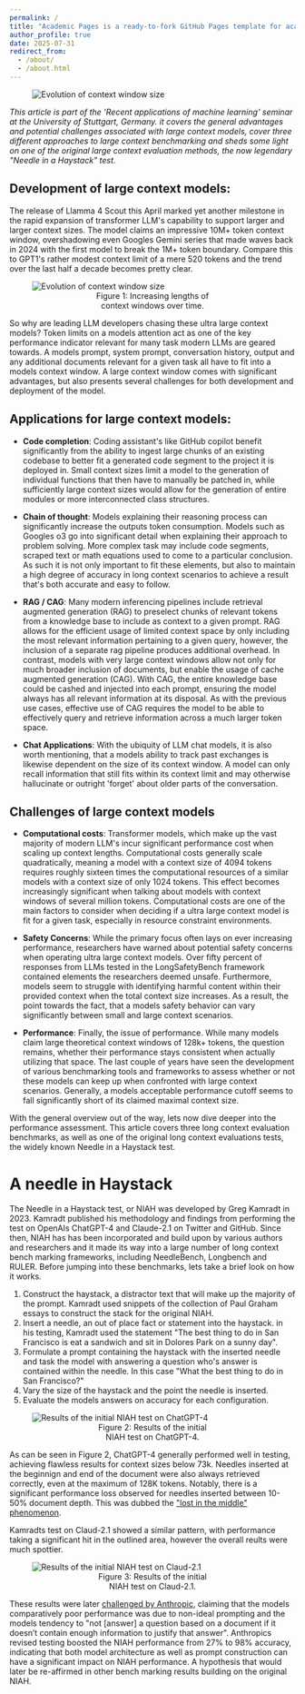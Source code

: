 ```yaml
---
permalink: /
title: "Academic Pages is a ready-to-fork GitHub Pages template for academic personal websites"
author_profile: true
date: 2025-07-31
redirect_from: 
  - /about/
  - /about.html
---
```


<figure>
    <img src="{{site.baseurl}}/images/haystack.png"
         alt="Evolution of context window size">
</figure>

*This article is part of the 'Recent applications of machine learning' seminar at the University of Stuttgart, Germany. it covers the general advantages and potential challenges associated with large context models, cover three different approaches to large context benchmarking and sheds some light on one of the original large context evaluation methods, the now legendary "Needle in a Haystack" test.*

## Development of large context models:
The release of Llamma 4 Scout this April marked yet another milestone in the rapid expansion of transformer LLM's capability to support larger and larger context sizes. The model claims an impressive 10M+ token context window, overshadowing even Googles Gemini series that made waves back in 2024 with the first model to break the 1M+ token boundary. Compare this to GPT1's rather modest context limit of a mere 520 tokens and the trend over the last half a decade becomes pretty clear.

<figure>
    <img src="{{site.baseurl}}/images/llm_context_window_evolution.png"
         alt="Evolution of context window size">
    <figcaption style="text-align: center; max-width: 50%; display: block; margin: auto; width: 50%;">Figure 1: Increasing lengths of context windows over time.</figcaption>
</figure>

So why are leading LLM developers chasing these ultra large context models? Token limits on a models attention act as one of the key performance indicator relevant for many task modern LLMs are geared towards. A models prompt, system prompt, conversation history, output and any additional documents relevant for a given task all have to fit into a models context window. A large context window comes with significant advantages, but also presents several challenges for both development and deployment of the model.

## Applications for large context models: 

- **Code completion**: 
  Coding assistant's like GitHub copilot benefit significantly from the ability to ingest large chunks of an existing codebase to better fit a generated code segment to the project it is deployed in. Small context sizes limit a model to the generation of individual functions that then have to manually be patched in, while sufficiently large context sizes would allow for the generation of entire modules or more interconnected class structures.

- **Chain of thought**:
   Models explaining their reasoning process can significantly increase the outputs token consumption. Models such as Googles o3 go into significant detail when explaining their approach to problem solving. More complex task may include code segments, scraped text or math equations used to come to a particular conclusion. As such it is not only important to fit these elements, but also to maintain a high degree of accuracy in long context scenarios to achieve a result that's both accurate and easy to follow. 

- **RAG / CAG**:
   Many modern inferencing pipelines include retrieval augmented generation (RAG) to preselect chunks of relevant tokens from a knowledge base to include as context to a given prompt. RAG allows for the efficient usage of limited context space by only including the most relevant information pertaining to a given query, however, the inclusion of a separate rag pipeline produces additional overhead. In contrast, models with very large context windows allow not only for much broader inclusion of documents, but enable the usage of cache augmented generation (CAG). With CAG, the entire knowledge base could be cashed and injected into each prompt, ensuring the model always has all relevant information at its disposal. As with the previous use cases, effective use of CAG requires the model to be able to effectively query and retrieve information across a much larger token space.

- **Chat Applications**:
   With the ubiquity of LLM chat models, it is also worth mentioning, that a models ability to track past exchanges is likewise dependent on the size of its context window. A model can only recall information that still fits within its context limit and may otherwise hallucinate or outright 'forget' about older parts of the conversation.

## Challenges of large context models
 
- **Computational costs**:
   Transformer models, which make up the vast majority of modern LLM's incur significant performance cost when scaling up context lengths. Computational costs generally scale quadratically, meaning a model with a context size of 4094 tokens requires roughly sixteen times the computational resources of a similar models with a context size of only 1024 tokens. This effect becomes increasingly significant when talking about models with context windows of several million tokens. Computational costs are one of the main factors to consider when deciding if a ultra large context model is fit for a given task, especially in resource constraint environments.

- **Safety Concerns**:
   While the primary focus often lays on ever increasing performance, researchers have warned about potential safety concerns when operating ultra large context models. Over fifty percent of responses from LLMs tested in the LongSafetyBench framework contained elements the researchers deemed unsafe. Furthermore, models seem to struggle with identifying harmful content within their provided context when the total context size increases. As a result, the point towards the fact, that a models safety behavior can vary significantly between small and large context scenarios. 

- **Performance**:
   Finally, the issue of performance. While many models claim large theoretical context windows of 128k+ tokens, the question remains, whether their performance stays consistent when actually utilizing that space. The last couple of years have seen the development of various benchmarking tools and frameworks to assess whether or not these models can keep up when confronted with large context scenarios. Generally, a models acceptable performance cutoff seems to fall significantly short of its claimed maximal context size. 

With the general overview out of the way, lets now dive deeper into the performance assessment. This article covers three long context evaluation benchmarks, as well as one of the original long context evaluations tests, the widely known Needle in a Haystack test. 

A needle in Haystack
======
 The Needle in a Haystack test, or NIAH was developed by Greg Kamradt in 2023. Kamradt published his methodology and findings from performing the test on OpenAIs ChatGPT-4 and Claude-2.1 on Twitter and GitHub. Since then, NIAH has has been incorporated and build upon by various authors and researchers and it made its way into a large number of long context bench marking frameworks, including NeedleBench, Longbench and RULER. Before jumping into these benchmarks, lets take a brief look on how it works.

1. Construct the haystack, a distractor text that will make up the majority of the prompt. Kamradt used snippets of the collection of Paul Graham essays to construct the stack for the original NIAH.
2. Insert a needle, an out of place fact or statement into the haystack. in his testing, Kamradt used the statement "The best thing to do in San Francisco is eat a sandwich and sit in Dolores Park on a sunny day".
3. Formulate a prompt containing the haystack with the inserted needle and task the model with answering a question who's answer is contained within the needle. In this case "What the best thing to do in San Francisco?"
4. Vary the size of the haystack and the point the needle is inserted.
5. Evaluate the models answers on accuracy for each configuration. 

<figure>
    <img src="{{site.baseurl}}/images/NIAH_results.jpg"
         alt="Results of the initial NIAH test on ChatGPT-4">
    <figcaption style="text-align: center; max-width: 50%; display: block; margin: auto; width: 50%;">Figure 2: Results of the initial NIAH test on ChatGPT-4.</figcaption>
</figure>

As can be seen in Figure 2, ChatGPT-4 generally performed well in testing, achieving flawless results for context sizes below 73k. Needles inserted at the beginnign and end of the document were also always retrieved correctly, even at the maximum of 128K tokens. Notably, there is a significant performance loss observed for needles inserted between 10-50% document depth. This was dubbed the ["lost in the middle" phenomenon](https://arxiv.org/pdf/2307.03172).

Kamradts test on Claud-2.1 showed a similar pattern, with performance taking a significant hit in the outlined area, however the overall reults were much spottier.

<figure>
    <img src="{{site.baseurl}}/images/Claude_2_1_testing.png"
         alt="Results of the initial NIAH test on Claud-2.1">
    <figcaption style="text-align: center; max-width: 50%; display: block; margin: auto; width: 50%;">Figure 3: Results of the initial NIAH test on Claud-2.1.</figcaption>
</figure>

These results were later [challenged by Anthropic](https://www.anthropic.com/news/claude-2-1-prompting), claiming that the models comparatively poor performance was due to non-ideal prompting and the models tendency to "not [answer] a question based on a document if it doesn’t contain enough information to justify that answer". Anthropics revised testing boosted the NIAH performance from 27% to 98% accuracy, indicating that both model architecture as well as prompt construction can have a significant impact on NIAH performance. A hypothesis that would later be re-affirmed in other bench marking results building on the original NIAH.
